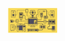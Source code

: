 <img align="center" src="https://github.com/jose-rgb/jose-rgb/blob/main/javascript%20(1).gif" alt="jose-rgb" height="50vh" width="100vw" />
